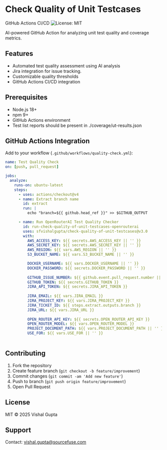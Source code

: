 # Check Quality of Unit Testcases

GitHub Actions CI/CD
![License: MIT](https://img.shields.io/badge/License-MIT-yellow.svg)

AI-powered GitHub Action for analyzing unit test quality and coverage metrics.

## Features
- Automated test quality assessment using AI analysis
- Jira integration for issue tracking.
- Customizable quality thresholds
- GitHub Actions CI/CD integration

## Prerequisites
- Node.js 18+
- npm 9+
- GitHub Actions environment
- Test list reports should be present in ./coverage/ut-results.json

## GitHub Actions Integration
Add to your workflow (`.github/workflows/quality-check.yml`):
```yaml
name: Test Quality Check
on: [push, pull_request]

jobs:
  analyze:
    runs-on: ubuntu-latest
    steps:
      - uses: actions/checkout@v4
      - name: Extract branch name
        id: extract
        run: |
          echo "branch=${{ github.head_ref }}" >> $GITHUB_OUTPUT

      - name: Run OpenRouterAI Test Quality Checker
        id: run-check-quality-of-unit-testcases-openrouterai
        uses: sfvishalgupta/check-quality-of-unit-testcases@v3.0
        with:
          AWS_ACCESS_KEY: ${{ secrets.AWS_ACCESS_KEY || '' }}
          AWS_SECRET_KEY: ${{ secrets.AWS_SECRET_KEY || '' }}
          AWS_REGION: ${{ vars.AWS_REGION || '' }}
          S3_BUCKET_NAME: ${{ vars.S3_BUCKET_NAME || '' }}

          DOCKER_USERNAME: ${{ vars.DOCKER_USERNAME || '' }}
          DOCKER_PASSWORD: ${{ secrets.DOCKER_PASSWORD || '' }}
          
          GITHUB_ISSUE_NUMBER: ${{ github.event.pull_request.number || 'main' }}
          GITHUB_TOKEN: ${{ secrets.GITHUB_TOKEN }}
          JIRA_API_TOKEN: ${{ secrets.JIRA_API_TOKEN }}
          
          JIRA_EMAIL: ${{ vars.JIRA_EMAIL }}
          JIRA_PROJECT_KEY: ${{ vars.JIRA_PROJECT_KEY }}
          JIRA_TICKET_ID: ${{ steps.extract.outputs.branch }}
          JIRA_URL: ${{ vars.JIRA_URL }}
          
          OPEN_ROUTER_API_KEY: ${{ secrets.OPEN_ROUTER_API_KEY }}
          OPEN_ROUTER_MODEL: ${{ vars.OPEN_ROUTER_MODEL }}
          PROJECT_DOCUMENT_PATH: ${{ vars.PROJECT_DOCUMENT_PATH || '' }}
          USE_FOR: ${{ vars.USE_FOR || '' }}
      
```

## Contributing
1. Fork the repository
2. Create feature branch (`git checkout -b feature/improvement`)
3. Commit changes (`git commit -am 'Add new feature'`)
4. Push to branch (`git push origin feature/improvement`)
5. Open Pull Request

## License
MIT © 2025 Vishal Gupta

## Support
Contact: vishal.gupta@sourcefuse.com
